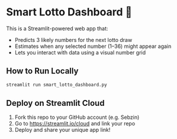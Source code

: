 
# Smart Lotto Dashboard 🎯

This is a Streamlit-powered web app that:

- Predicts 3 likely numbers for the next lotto draw
- Estimates when any selected number (1–36) might appear again
- Lets you interact with data using a visual number grid

## How to Run Locally
```bash
streamlit run smart_lotto_dashboard.py
```

## Deploy on Streamlit Cloud
1. Fork this repo to your GitHub account (e.g. Sebzin)
2. Go to https://streamlit.io/cloud and link your repo
3. Deploy and share your unique app link!
